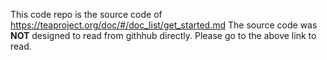 This code repo is the source code of https://teaproject.org/doc/#/doc_list/get_started.md
The source code was **NOT** designed to read from githhub directly. Please go to the above link to read.